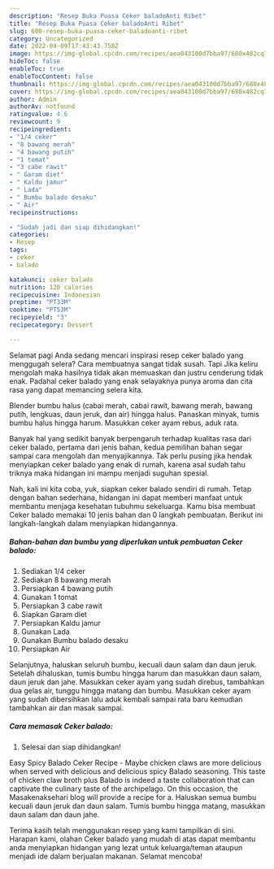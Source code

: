```yaml
---
description: "Resep Buka Puasa Ceker baladoAnti Ribet"
title: "Resep Buka Puasa Ceker baladoAnti Ribet"
slug: 600-resep-buka-puasa-ceker-baladoanti-ribet
category: Uncategorized
date: 2022-04-09T17:43:43.758Z
image: https://img-global.cpcdn.com/recipes/aea043100d7bba97/680x482cq70/ceker-balado-foto-resep-utama.jpg
hideToc: false
enableToc: true
enableTocContent: false
thumbnail: https://img-global.cpcdn.com/recipes/aea043100d7bba97/680x482cq70/ceker-balado-foto-resep-utama.jpg
cover: https://img-global.cpcdn.com/recipes/aea043100d7bba97/680x482cq70/ceker-balado-foto-resep-utama.jpg
author: Admin
authorAv: notfound
ratingvalue: 4.6
reviewcount: 9
recipeingredient:
- "1/4 ceker"
- "8 bawang merah"
- "4 bawang putih"
- "1 tomat"
- "3 cabe rawit"
- " Garam diet"
- " Kaldu jamur"
- " Lada"
- " Bumbu balado desaku"
- " Air"
recipeinstructions:

- "Sudah jadi dan siap dihidangkan!"
categories:
- Resep
tags:
- ceker
- balado

katakunci: ceker balado 
nutrition: 120 calories
recipecuisine: Indonesian
preptime: "PT33M"
cooktime: "PT53M"
recipeyield: "3"
recipecategory: Dessert

---
```



Selamat pagi Anda sedang mencari inspirasi resep ceker balado yang menggugah selera? Cara membuatnya sangat tidak susah. Tapi Jika keliru mengolah maka hasilnya tidak akan memuaskan dan justru cenderung tidak enak. Padahal ceker balado yang enak selayaknya punya aroma dan cita rasa yang dapat memancing selera kita.


Blender bumbu halus (cabai merah, cabai rawit, bawang merah, bawang putih, lengkuas, daun jeruk, dan air) hingga halus. Panaskan minyak, tumis bumbu halus hingga harum. Masukkan ceker ayam rebus, aduk rata.

Banyak hal yang sedikit banyak berpengaruh terhadap kualitas rasa dari ceker balado, pertama dari jenis bahan, kedua pemilihan bahan segar sampai cara mengolah dan menyajikannya. Tak perlu pusing jika hendak menyiapkan ceker balado yang enak di rumah, karena asal sudah tahu triknya maka hidangan ini mampu menjadi suguhan spesial.


Nah, kali ini kita coba, yuk, siapkan ceker balado sendiri di rumah. Tetap dengan bahan sederhana, hidangan ini dapat memberi manfaat untuk membantu menjaga kesehatan tubuhmu sekeluarga. Kamu bisa membuat Ceker balado memakai 10 jenis bahan dan 0 langkah pembuatan. Berikut ini langkah-langkah dalam menyiapkan hidangannya.

<!--inarticleads1-->

##### Bahan-bahan dan bumbu yang diperlukan untuk pembuatan Ceker balado:

1. Sediakan 1/4 ceker
1. Sediakan 8 bawang merah
1. Persiapkan 4 bawang putih
1. Gunakan 1 tomat
1. Persiapkan 3 cabe rawit
1. Siapkan  Garam diet
1. Persiapkan  Kaldu jamur
1. Gunakan  Lada
1. Gunakan  Bumbu balado desaku
1. Persiapkan  Air


Selanjutnya, haluskan seluruh bumbu, kecuali daun salam dan daun jeruk. Setelah dihaluskan, tumis bumbu hingga harum dan masukkan daun salam, daun jeruk dan jahe. Masukkan ceker ayam yang sudah direbus, tambahkan dua gelas air, tunggu hingga matang dan bumbu. Masukkan ceker ayam yang sudah dibersihkan lalu aduk kembali sampai rata baru kemudian tambahkan air dan masak sampai. 

<!--inarticleads2-->

##### Cara memasak Ceker balado:


1. Selesai dan siap dihidangkan!

Easy Spicy Balado Ceker Recipe - Maybe chicken claws are more delicious when served with delicious and delicious spicy Balado seasoning. This taste of chicken claw broth plus Balado is indeed a taste collaboration that can captivate the culinary taste of the archipelago. On this occasion, the Masakenaksehari blog will provide a recipe for a. Haluskan semua bumbu kecuali daun jeruk dan daun salam. Tumis bumbu hingga matang, masukkan daun salam dan daun jahe. 

Terima kasih telah menggunakan resep yang kami tampilkan di sini. Harapan kami, olahan Ceker balado yang mudah di atas dapat membantu anda menyiapkan hidangan yang lezat untuk keluarga/teman ataupun menjadi ide dalam berjualan makanan. Selamat mencoba!
